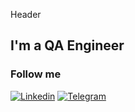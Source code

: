   Header

  ## I'm a QA Engineer

  ### Follow me
[![Linkedin](https://img.shields.io/badge/Linkedin-0e76a8?style=flat-square&logo=linkedin)](https://www.linkedin.com/in/viachaslau-sakkhar)
[![Telegram](https://img.shields.io/badge/Telegram-229ED9?style=flat-square&logo=Telegram)](http://t.me/mrskavik)


